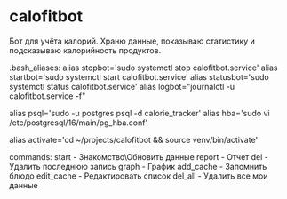 # calofitbot

Бот для учёта калорий. Храню данные, показываю статистику и подсказываю калорийность продуктов.

.bash_aliases:
alias stopbot='sudo systemctl stop calofitbot.service'
alias startbot='sudo systemctl start calofitbot.service'
alias statusbot='sudo systemctl status calofitbot.service'
alias logbot="journalctl -u calofitbot.service -f"

alias psql='sudo -u postgres psql -d calorie_tracker'
alias hba='sudo vi /etc/postgresql/16/main/pg_hba.conf'

alias activate='cd ~/projects/calofitbot && source venv/bin/activate'


commands:
start - Знакомство\Обновить данные
report - Отчет 
del - Удалить последнюю запись
graph - График
add_cache - Запомнить блюдо
edit_cache - Редактировать список
del_all - Удалить все мои данные



